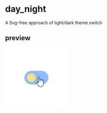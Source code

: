 # day_night

A Svg-free approach of light/dark theme switch

## preview
<img src="./img/preview.gif" width="200px" height="200px" />
